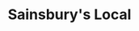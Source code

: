 ---
title: "Sainsbury's Local"
url: /coventry/sainsburys-local-coventry-road-exhall/
shop: convenience
---